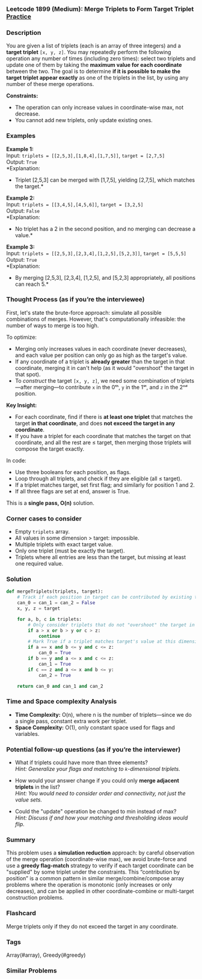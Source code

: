 ### Leetcode 1899 (Medium): Merge Triplets to Form Target Triplet [Practice](https://leetcode.com/problems/merge-triplets-to-form-target-triplet)

### Description  
You are given a list of triplets (each is an array of three integers) and a **target triplet** `[x, y, z]`. You may repeatedly perform the following operation any number of times (including zero times): select two triplets and update one of them by taking the **maximum value for each coordinate** between the two. The goal is to determine **if it is possible to make the target triplet appear exactly** as one of the triplets in the list, by using any number of these merge operations.

**Constraints:**  
- The operation can only increase values in coordinate-wise max, not decrease.  
- You cannot add new triplets, only update existing ones.

### Examples  

**Example 1:**  
Input: `triplets = [[2,5,3],[1,8,4],[1,7,5]]`, `target = [2,7,5]`  
Output: `True`  
*Explanation:  
- Triplet [2,5,3] can be merged with [1,7,5], yielding [2,7,5], which matches the target.*

**Example 2:**  
Input: `triplets = [[3,4,5],[4,5,6]]`, `target = [3,2,5]`  
Output: `False`  
*Explanation:  
- No triplet has a 2 in the second position, and no merging can decrease a value.*

**Example 3:**  
Input: `triplets = [[2,5,3],[2,3,4],[1,2,5],[5,2,3]]`, `target = [5,5,5]`  
Output: `True`  
*Explanation:  
- By merging [2,5,3], [2,3,4], [1,2,5], and [5,2,3] appropriately, all positions can reach 5.*

### Thought Process (as if you’re the interviewee)  
First, let's state the brute-force approach: simulate all possible combinations of merges. However, that's computationally infeasible: the number of ways to merge is too high.

To optimize:  
- Merging only increases values in each coordinate (never decreases), and each value per position can only go as high as the target's value.
- If any coordinate of a triplet is **already greater** than the target in that coordinate, merging it in can't help (as it would "overshoot" the target in that spot).
- To *construct* the target `[x, y, z]`, we need some combination of triplets—after merging—to contribute `x` in the 0ᵗʰ, `y` in the 1ˢᵗ, and `z` in the 2ⁿᵈ position.

**Key Insight:**  
- For each coordinate, find if there is **at least one triplet** that matches the target **in that coordinate**, and does **not exceed the target in any coordinate**.  
- If you have a triplet for each coordinate that matches the target on that coordinate, and all the rest are ≤ target, then merging those triplets will compose the target exactly.

In code:  
- Use three booleans for each position, as flags.
- Loop through all triplets, and check if they are eligible (all ≤ target).
- If a triplet matches target, set first flag; and similarly for position 1 and 2.
- If all three flags are set at end, answer is True.

This is a **single pass, O(n)** solution.

### Corner cases to consider  
- Empty `triplets` array.
- All values in some dimension > target: impossible.
- Multiple triplets with exact target value.
- Only one triplet (must be exactly the target).
- Triplets where all entries are less than the target, but missing at least one required value.

### Solution

```python
def mergeTriplets(triplets, target):
    # Track if each position in target can be contributed by existing triplets
    can_0 = can_1 = can_2 = False
    x, y, z = target

    for a, b, c in triplets:
        # Only consider triplets that do not "overshoot" the target in any position
        if a > x or b > y or c > z:
            continue
        # Mark True if a triplet matches target's value at this dimension
        if a == x and b <= y and c <= z:
            can_0 = True
        if b == y and a <= x and c <= z:
            can_1 = True
        if c == z and a <= x and b <= y:
            can_2 = True

    return can_0 and can_1 and can_2
```

### Time and Space complexity Analysis  

- **Time Complexity:** O(n), where n is the number of triplets—since we do a single pass, constant extra work per triplet.
- **Space Complexity:** O(1), only constant space used for flags and variables.

### Potential follow-up questions (as if you’re the interviewer)  

- What if triplets could have more than three elements?  
  *Hint: Generalize your flags and matching to `k`-dimensional triplets.*

- How would your answer change if you could only **merge adjacent triplets** in the list?  
  *Hint: You would need to consider order and connectivity, not just the value sets.*

- Could the "update" operation be changed to min instead of max?  
  *Hint: Discuss if and how your matching and thresholding ideas would flip.*

### Summary
This problem uses a **simulation reduction** approach: by careful observation of the merge operation (coordinate-wise max), we avoid brute-force and use a **greedy flag-match** strategy to verify if each target coordinate can be "supplied" by some triplet under the constraints. This “contribution by position” is a common pattern in similar merge/combine/compose array problems where the operation is monotonic (only increases or only decreases), and can be applied in other coordinate-combine or multi-target construction problems.


### Flashcard
Merge triplets only if they do not exceed the target in any coordinate.

### Tags
Array(#array), Greedy(#greedy)

### Similar Problems
